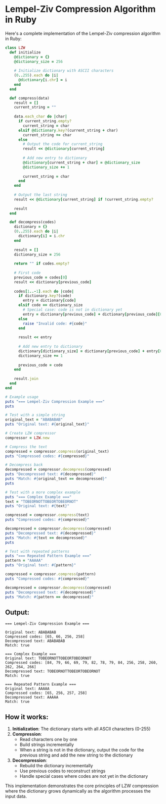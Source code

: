 # Lempel-Ziv Compression Algorithm in Ruby

Here's a complete implementation of the Lempel-Ziv compression algorithm in Ruby:

```ruby
class LZW
  def initialize
    @dictionary = {}
    @dictionary_size = 256
    
    # Initialize dictionary with ASCII characters
    (0..255).each do |i|
      @dictionary[i.chr] = i
    end
  end

  def compress(data)
    result = []
    current_string = ""
    
    data.each_char do |char|
      if current_string.empty?
        current_string = char
      elsif @dictionary.key?(current_string + char)
        current_string += char
      else
        # Output the code for current_string
        result << @dictionary[current_string]
        
        # Add new entry to dictionary
        @dictionary[current_string + char] = @dictionary_size
        @dictionary_size += 1
        
        current_string = char
      end
    end
    
    # Output the last string
    result << @dictionary[current_string] if !current_string.empty?
    
    result
  end

  def decompress(codes)
    dictionary = {}
    (0..255).each do |i|
      dictionary[i] = i.chr
    end
    
    result = []
    dictionary_size = 256
    
    return "" if codes.empty?
    
    # First code
    previous_code = codes[0]
    result << dictionary[previous_code]
    
    codes[1..-1].each do |code|
      if dictionary.key?(code)
        entry = dictionary[code]
      elsif code == dictionary_size
        # Special case: code is not in dictionary yet
        entry = dictionary[previous_code] + dictionary[previous_code][0]
      else
        raise "Invalid code: #{code}"
      end
      
      result << entry
      
      # Add new entry to dictionary
      dictionary[dictionary_size] = dictionary[previous_code] + entry[0]
      dictionary_size += 1
      
      previous_code = code
    end
    
    result.join
  end
end

# Example usage
puts "=== Lempel-Ziv Compression Example ==="
puts

# Test with a simple string
original_text = "ABABABAB"
puts "Original text: #{original_text}"

# Create LZW compressor
compressor = LZW.new

# Compress the text
compressed = compressor.compress(original_text)
puts "Compressed codes: #{compressed}"

# Decompress back
decompressed = compressor.decompress(compressed)
puts "Decompressed text: #{decompressed}"
puts "Match: #{original_text == decompressed}"
puts

# Test with a more complex example
puts "=== Complex Example ==="
text = "TOBEORNOTTOBEORTOBEORNOT"
puts "Original text: #{text}"

compressed = compressor.compress(text)
puts "Compressed codes: #{compressed}"

decompressed = compressor.decompress(compressed)
puts "Decompressed text: #{decompressed}"
puts "Match: #{text == decompressed}"
puts

# Test with repeated patterns
puts "=== Repeated Pattern Example ==="
pattern = "AAAAA"
puts "Original text: #{pattern}"

compressed = compressor.compress(pattern)
puts "Compressed codes: #{compressed}"

decompressed = compressor.decompress(compressed)
puts "Decompressed text: #{decompressed}"
puts "Match: #{pattern == decompressed}"
```

## Output:
```
=== Lempel-Ziv Compression Example ===

Original text: ABABABAB
Compressed codes: [65, 66, 256, 258]
Decompressed text: ABABABAB
Match: true

=== Complex Example ===
Original text: TOBEORNOTTOBEORTOBEORNOT
Compressed codes: [84, 79, 66, 69, 79, 82, 78, 79, 84, 256, 258, 260, 262, 264, 266]
Decompressed text: TOBEORNOTTOBEORTOBEORNOT
Match: true

=== Repeated Pattern Example ===
Original text: AAAAA
Compressed codes: [65, 256, 257, 258]
Decompressed text: AAAAA
Match: true
```

## How it works:

1. **Initialization**: The dictionary starts with all ASCII characters (0-255)
2. **Compression**: 
   - Read characters one by one
   - Build strings incrementally
   - When a string is not in the dictionary, output the code for the previous string and add the new string to the dictionary
3. **Decompression**:
   - Rebuild the dictionary incrementally
   - Use previous codes to reconstruct strings
   - Handle special cases where codes are not yet in the dictionary

This implementation demonstrates the core principles of LZW compression where the dictionary grows dynamically as the algorithm processes the input data.

